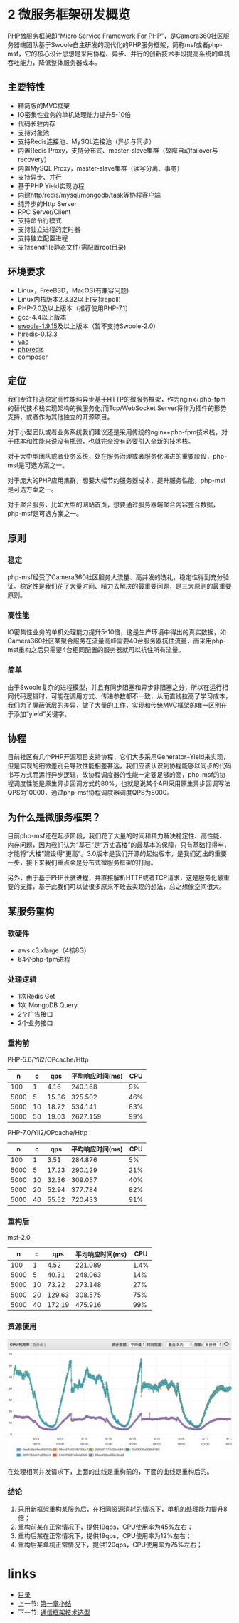 # 2 微服务框架研发概览

PHP微服务框架即“Micro Service Framework For PHP”，是Camera360社区服务器端团队基于Swoole自主研发的现代化的PHP服务框架，简称msf或者php-msf，它的核心设计思想是采用协程、异步、并行的创新技术手段提高系统的单机吞吐能力，降低整体服务器成本。

## 主要特性

* 精简版的MVC框架
* IO密集性业务的单机处理能力提升5-10倍
* 代码长驻内存
* 支持对象池
* 支持Redis连接池、MySQL连接池（异步与同步）
* 内置Redis Proxy，支持分布式、master-slave集群（故障自动failover与recovery）
* 内置MySQL Proxy，master-slave集群（读写分离、事务）
* 支持异步、并行
* 基于PHP Yield实现协程
* 内建http/redis/mysql/mongodb/task等协程客户端
* 纯异步的Http Server
* RPC Server/Client
* 支持命令行模式
* 支持独立进程的定时器
* 支持独立配置进程
* 支持sendfile静态文件(需配置root目录)

## 环境要求

- Linux，FreeBSD，MacOS(有兼容问题)
- Linux内核版本2.3.32以上(支持epoll)
- PHP-7.0及以上版本（推荐使用PHP-7.1）
- gcc-4.4以上版本
- [swoole-1.9.15](https://github.com/swoole/swoole-src/archive/v1.9.15.tar.gz)及以上版本（暂不支持Swoole-2.0）
- [hiredis-0.13.3](https://github.com/redis/hiredis/archive/v0.13.3.tar.gz)
- [yac](https://github.com/laruence/yac/archive/yac-2.0.2.tar.gz)
- [phpredis](http://pecl.php.net/get/redis-3.1.2.tgz)
- composer

## 定位

我们专注打造稳定高性能纯异步基于HTTP的微服务框架，作为nginx+php-fpm的替代技术栈实现架构的微服务化;而Tcp/WebSocket Server将作为插件的形势支持，或者作为其他独立的开源项目。

对于小型团队或者业务系统我们建议还是采用传统的nginx+php-fpm技术栈，对于成本和性能来说没有瓶颈，也就完全没有必要引入全新的技术栈。

对于大中型团队或者业务系统，处在服务治理或者服务化演进的重要阶段，php-msf是可选方案之一。

对于庞大的PHP应用集群，想要大幅节约服务器成本，提升服务性能，php-msf是可选方案之一。

对于聚合服务，比如大型的网站首页，想要通过服务器端聚合内容整合数据，php-msf是可选方案之一。

## 原则

### 稳定

php-msf经受了Camera360社区服务大流量、高并发的洗礼，稳定性得到充分验证。稳定性是我们花了大量时间、精力去解决的最重要问题，是三大原则的最重要原则。

### 高性能

IO密集性业务的单机处理能力提升5-10倍，这是生产环境中得出的真实数据，如Camera360社区某聚合服务在流量高峰需要40台服务器抗住流量，而采用php-msf重构之后只需要4台相同配置的服务器就可以抗住所有流量。

### 简单

由于Swoole复杂的进程模型，并且有同步阻塞和异步非阻塞之分，所以在运行相同代码逻辑时，可能在调用方式、传递参数都不一致，从而直线拉高了学习成本，我们为了屏蔽低层的差异，做了大量的工作，实现和传统MVC框架的唯一区别在于添加“yield”关键字。

## 协程

目前社区有几个PHP开源项目支持协程，它们大多采用Generator+Yield来实现，但是实现的细微差别会导致性能相差甚远，我们应该认识到协程能够以同步的代码书写方式而运行异步逻辑，故协程调度器的性能一定要足够的高，php-msf的协程调度性能是原生异步回调方式的80%，也就是说某个API采用原生异步回调写法QPS为10000，通过php-msf协程调度器调度QPS为8000。

## 为什么是微服务框架？

目前php-msf还在起步阶段，我们花了大量的时间和精力解决稳定性、高性能、内存问题，因为我们认为“基石”是“万丈高楼”的最基本的保障，只有基础打得牢，才能将“大楼”建设得“更高”。3.0版本是我们开源的起始版本，是我们迈出的重要一步，接下来我们重点会是分布式微服务框架的打磨。

另外，由于基于PHP长驻进程，并直接解析HTTP或者TCP请求，这是服务化最重要的支撑，基于此我们可以做很多原来不敢去实现的想法，总之想像空间很大。

## 某服务重构

### 软硬件

* aws c3.xlarge（4核8G）
* 64个php-fpm进程

### 处理逻辑

* 1次Redis Get
* 1次 MongoDB Query
* 2个广告接口
* 2个业务接口

### 重构前

PHP-5.6/Yii2/OPcache/Http

   n   |   c   |     qps    | 平均响应时间(ms) |  CPU  |
-------|-------|------------|-----------------|-------|
   100 |   1   |       4.16 |      240.168    |    9% |
  5000 |   5   |      15.36 |      325.502    |   46% |
  5000 |  10   |      18.72 |      534.141    |   83% |
  5000 |  50   |      19.03 |     2627.159    |   99% |

PHP-7.0/Yii2/OPcache/Http

   n   |   c   |     qps    | 平均响应时间(ms) |  CPU  |
-------|-------|------------|-----------------|-------|
   100 |   1   |       3.51 |      284.876    |    5% |
  5000 |   5   |      17.23 |      290.129    |   21% |
  5000 |  10   |      32.36 |      309.057    |   40% |
  5000 |  20   |      52.94 |      377.784    |   82% |
  5000 |  40   |      55.52 |      720.433    |   91% |

### 重构后

msf-2.0

   n   |   c   |     qps    | 平均响应时间(ms) |  CPU  |
-------|-------|------------|-----------------|-------|
   100 |   1   |       4.52 |      221.089    |  1.4% |
  5000 |   5   |      40.31 |      248.063    |   14% |
  5000 |  10   |      73.22 |      273.148    |   27% |
  5000 |  20   |     129.63 |      308.575    |   75% |
  5000 |  40   |     172.19 |      475.916    |   99% |

### 资源使用

![CPU使用](../images/hotpot-cpu.jpg "CPU使用")

在处理相同并发请求下，上面的曲线是重构前的，下面的曲线是重构后的。

### 结论

1. 采用新框架重构某服务后，在相同资源消耗的情况下，单机的处理能力提升8倍；
2. 重构前某在正常情况下，提供19qps，CPU使用率为45%左右；
3. 重构后某在正常情况下，提供19qps，CPU使用率为12%左右；
4. 重构后某单机正常情况下，提供120qps，CPU使用率为75%左右；

# links
  * [目录](../README.md)
  * 上一节: [第一章小结](../chapter-1/1.3-小结.md)
  * 下一节: [通信框架技术选型](2.1-通信框架技术选型.md)